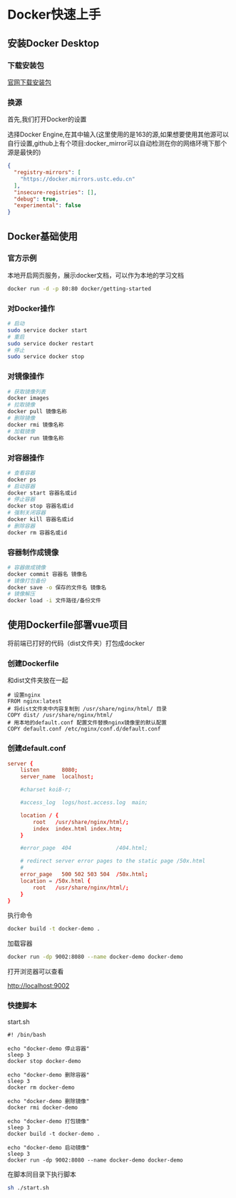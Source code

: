 # Docker快速上手

## 安装Docker Desktop

### 下载安装包

[官网下载安装包](https://www.docker.com/products/docker-desktop)

### 换源

首先,我们打开Docker的设置

选择Docker Engine,在其中输入(这里使用的是163的源,如果想要使用其他源可以自行设置,github上有个项目:docker_mirror可以自动检测在你的网络环境下那个源是最快的)

```json
{
  "registry-mirrors": [
    "https://docker.mirrors.ustc.edu.cn"
  ],
  "insecure-registries": [],
  "debug": true,
  "experimental": false
}
```

## Docker基础使用

### 官方示例

本地开启网页服务，展示docker文档，可以作为本地的学习文档

```bash
docker run -d -p 80:80 docker/getting-started
```

### 对Docker操作

```bash
# 启动
sudo service docker start
# 重启
sudo service docker restart
# 停止
sudo service docker stop
```

### 对镜像操作

```bash
# 获取镜像列表
docker images
# 拉取镜像
docker pull 镜像名称
# 删除镜像
docker rmi 镜像名称
# 加载镜像
docker run 镜像名称
```

### 对容器操作

```bash
# 查看容器
docker ps
# 启动容器
docker start 容器名或id
# 停止容器
docker stop 容器名或id
# 强制关闭容器
docker kill 容器名或id
# 删除容器
docker rm 容器名或id
```

### 容器制作成镜像

```bash
# 容器做成镜像
docker commit 容器名 镜像名
# 镜像打包备份
docker save -o 保存的文件名 镜像名
# 镜像解压
docker load -i 文件路径/备份文件
```

## 使用Dockerfile部署vue项目

将前端已打好的代码（dist文件夹）打包成docker

### 创建Dockerfile

和dist文件夹放在一起

```
# 设置nginx
FROM nginx:latest
# 将dist文件夹中内容复制到 /usr/share/nginx/html/ 目录
COPY dist/ /usr/share/nginx/html/
# 用本地的default.conf 配置文件替换nginx镜像里的默认配置
COPY default.conf /etc/nginx/conf.d/default.conf
```

### 创建default.conf

```conf
server {
    listen       8080;
    server_name  localhost;

    #charset koi8-r;

    #access_log  logs/host.access.log  main;

    location / {
        root   /usr/share/nginx/html/;
        index  index.html index.htm;
    }

    #error_page  404              /404.html;

    # redirect server error pages to the static page /50x.html
    #
    error_page   500 502 503 504  /50x.html;
    location = /50x.html {
        root   /usr/share/nginx/html/;
    }
}
```

执行命令

```bash
docker build -t docker-demo .
```

加载容器

```bash
docker run -dp 9002:8080 --name docker-demo docker-demo
```

打开浏览器可以查看

[http://localhost:9002](http://localhost:3000/)

### 快捷脚本

start.sh

```shel
#! /bin/bash

echo "docker-demo 停止容器"
sleep 3
docker stop docker-demo

echo "docker-demo 删除容器"
sleep 3
docker rm docker-demo

echo "docker-demo 删除镜像"
docker rmi docker-demo

echo "docker-demo 打包镜像"
sleep 3
docker build -t docker-demo .

echo "docker-demo 启动镜像"
sleep 3
docker run -dp 9002:8080 --name docker-demo docker-demo
```

在脚本同目录下执行脚本

```bash
sh ./start.sh
```
